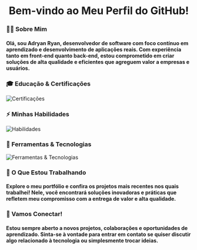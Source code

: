 <div align="center">
<h1>Bem-vindo ao Meu Perfil do GitHub!</h1>
</div>

###

<h3 align="left">👩‍💻 Sobre Mim</h3>

<h4 align="left">
Olá, sou Adryan Ryan, desenvolvedor de software com foco contínuo em aprendizado e desenvolvimento de aplicações reais. Com experiência tanto em front-end quanto back-end, estou comprometido em criar soluções de alta qualidade e eficientes que agreguem valor a empresas e usuários.
</h4>

###

<h3 align="left">🎓 Educação & Certificações</h3>

<div align="left">
  <img src="https://skillicons.dev/icons?i=redhat,aws" alt="Certificações" />
</div>

###

<h3 align="left">⚡ Minhas Habilidades</h3>

<div align="left">
  <img src="https://skillicons.dev/icons?i=js,ts,react,nextjs" alt="Habilidades" />
</div>

###

<h3 align="left">🔧 Ferramentas & Tecnologias</h3>

<div align="left">
  <img src="https://skillicons.dev/icons?i=git,arch,vscode,postgres,docker" alt="Ferramentas & Tecnologias" />
</div>

###

<h3 align="left">🌱 O Que Estou Trabalhando</h3>

<h4 align="left">

Explore o meu portfólio e confira os projetos mais recentes nos quais trabalhei! Nele, você encontrará soluções inovadoras e práticas que refletem meu compromisso com a entrega de valor e alta qualidade.

</h4>

###

<h3 align="left">🚀 Vamos Conectar!</h3>

<h4 align="left">
Estou sempre aberto a novos projetos, colaborações e oportunidades de aprendizado. Sinta-se à vontade para entrar em contato se quiser discutir algo relacionado à tecnologia ou simplesmente trocar ideias.
</h4>
